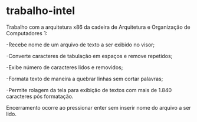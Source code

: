 # trabalho-intel
Trabalho com a arquitetura x86 da cadeira de Arquitetura e Organização de Computadores 1:


-Recebe nome de um arquivo de texto a ser exibido no visor;

-Converte caracteres de tabulação em espaços e remove repetidos;

-Exibe número de caracteres lidos e removidos;

-Formata texto de maneira a quebrar linhas sem cortar palavras;

-Permite rolagem da tela para exibição de textos com mais de 1.840 caracteres pós formatação.

Encerramento ocorre ao pressionar enter sem inserir nome do arquivo a ser lido.
